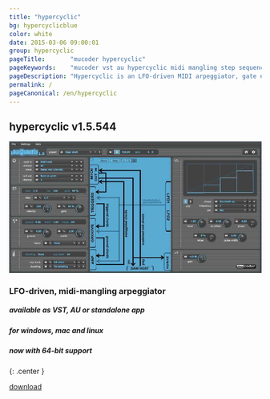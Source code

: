 ```yaml
---
title: "hypercyclic"
bg: hypercyclicblue
color: white
date: 2015-03-06 09:00:01
group: hypercyclic
pageTitle:       "mucoder hypercyclic"
pageKeywords:    "mucoder vst au hypercyclic midi mangling step sequencer plugin instrument lfo"
pageDescription: "Hypercyclic is an LFO-driven MIDI arpeggiator, gate effect and step sequencer. It can be used for mangling sustained MIDI input chords, the output of which can then drive other MIDI instruments. Acts either as a VST or Audio Unit plugin for your DAW, or as a standalone application. The sweetspot for Hypercyclic is the narrow border between chaos and regularity. Or, in other words, how to induce a certain pleasant randomness and syncopation, yet forcing everything to align again on the bar or beat boundaries. The original Hypercyclic won 2nd place in the KVRAudio.com Developer Challenge."
permalink: /
pageCanonical: /en/hypercyclic
---
```


## hypercyclic v1.5.544

![hypercyclic](/img/hypercyclic.jpg)

### LFO-driven, midi-mangling arpeggiator

##### available as VST, AU or standalone app

##### for windows, mac and linux

##### now with 64-bit support

{: .center }
<div>
<p></p>
<p><a class="large-button button-primary" href="#download">download</a></p>
</div>

